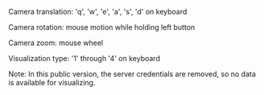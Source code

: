Camera translation: 'q', 'w', 'e', 'a', 's', 'd' on keyboard

Camera rotation: mouse motion while holding left button

Camera zoom: mouse wheel

Visualization type: '1' through '4' on keyboard

Note: In this public version, the server credentials are removed, so no data is available for visualizing.
